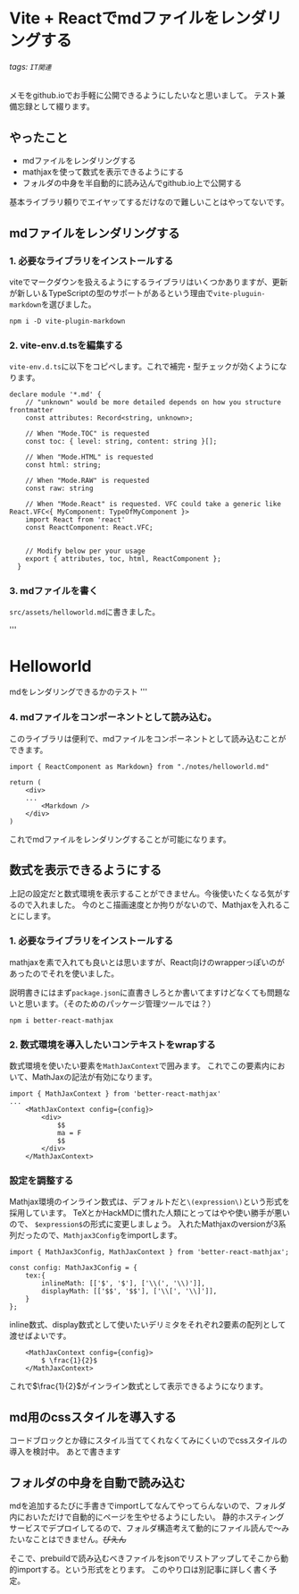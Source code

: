 # Vite + Reactでmdファイルをレンダリングする
###### tags: `IT関連`

メモをgithub.ioでお手軽に公開できるようにしたいなと思いまして。
テスト兼備忘録として綴ります。

## やったこと
- mdファイルをレンダリングする
- mathjaxを使って数式を表示できるようにする
- フォルダの中身を半自動的に読み込んでgithub.io上で公開する

基本ライブラリ頼りでエイヤッてするだけなので難しいことはやってないです。

## mdファイルをレンダリングする

### 1. 必要なライブラリをインストールする
viteでマークダウンを扱えるようにするライブラリはいくつかありますが、更新が新しい＆TypeScriptの型のサポートがあるという理由で`vite-pluguin-markdown`を選びました。
```
npm i -D vite-plugin-markdown
```

### 2. vite-env.d.tsを編集する
`vite-env.d.ts`に以下をコピペします。これで補完・型チェックが効くようになります。
```
declare module '*.md' {
    // "unknown" would be more detailed depends on how you structure frontmatter
    const attributes: Record<string, unknown>; 
  
    // When "Mode.TOC" is requested
    const toc: { level: string, content: string }[];
  
    // When "Mode.HTML" is requested
    const html: string;
  
    // When "Mode.RAW" is requested
    const raw: string
  
    // When "Mode.React" is requested. VFC could take a generic like React.VFC<{ MyComponent: TypeOfMyComponent }>
    import React from 'react'
    const ReactComponent: React.VFC;
    
  
    // Modify below per your usage
    export { attributes, toc, html, ReactComponent };
  }
```

### 3. mdファイルを書く
`src/assets/helloworld.md`に書きました。

'''
# Helloworld
mdをレンダリングできるかのテスト
'''


### 4. mdファイルをコンポーネントとして読み込む。
このライブラリは便利で、mdファイルをコンポーネントとして読み込むことができます。
```
import { ReactComponent as Markdown} from "./notes/helloworld.md"

return (
    <div>
    ...
        <Markdown />
    </div>
)
```

これでmdファイルをレンダリングすることが可能になります。


## 数式を表示できるようにする
上記の設定だと数式環境を表示することができません。今後使いたくなる気がするので入れました。
今のとこ描画速度とか拘りがないので、Mathjaxを入れることにします。

### 1. 必要なライブラリをインストールする
mathjaxを素で入れても良いとは思いますが、React向けのwrapperっぽいのがあったのでそれを使いました。

説明書きにはまず`package.json`に直書きしろとか書いてますけどなくても問題ないと思います。（そのためのパッケージ管理ツールでは？）
```
npm i better-react-mathjax
```

### 2. 数式環境を導入したいコンテキストをwrapする
数式環境を使いたい要素を`MathJaxContext`で囲みます。
これでこの要素内において、MathJaxの記法が有効になります。

```
import { MathJaxContext } from 'better-react-mathjax'
...
    <MathJaxContext config={config}>
        <div>
            $$
            ma = F
            $$
        </div>
    </MathJaxContext>
```


### 設定を調整する
Mathjax環境のインライン数式は、デフォルトだと`\(expression\)`という形式を採用しています。
TeXとかHackMDに慣れた人類にとってはやや使い勝手が悪いので、 `$expression$`の形式に変更しましょう。
入れたMathjaxのversionが3系列だったので、`Mathjax3Config`をimportします。

```
import { MathJax3Config, MathJaxContext } from 'better-react-mathjax';

const config: MathJax3Config = {
    tex:{
        inlineMath: [['$', '$'], ['\\(', '\\)']],
        displayMath: [['$$', '$$'], ['\\[', '\\]']],
    }
};
```
inline数式、display数式として使いたいデリミタをそれぞれ2要素の配列として渡せばよいです。

```
    <MathJaxContext config={config}>
        $ \frac{1}{2}$
    </MathJaxContext>
```
これで$\frac{1}{2}$がインライン数式として表示できるようになります。

## md用のcssスタイルを導入する
コードブロックとか碌にスタイル当ててくれなくてみにくいのでcssスタイルの導入を検討中。
あとで書きます

## フォルダの中身を自動で読み込む
mdを追加するたびに手書きでimportしてなんてやってらんないので、フォルダ内においただけで自動的にページを生やせるようにしたい。
静的ホスティングサービスでデプロイしてるので、フォルダ構造考えて動的にファイル読んで～みたいなことはできません。~~ぴえん~~

そこで、prebuildで読み込むべきファイルをjsonでリストアップしてそこから動的importする。という形式をとります。
このやり口は別記事に詳しく書く予定。

